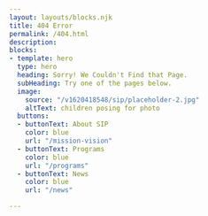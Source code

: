 ```yaml
---
layout: layouts/blocks.njk
title: 404 Error
permalink: /404.html
description:
blocks:
- template: hero
  type: hero
  heading: Sorry! We Couldn't Find that Page.
  subHeading: Try one of the pages below.
  image:
    source: "/v1620418548/sip/placeholder-2.jpg"
    altText: children posing for photo
  buttons:
  - buttonText: About SIP
    color: blue
    url: "/mission-vision"
  - buttonText: Programs
    color: blue
    url: "/programs"
  - buttonText: News
    color: blue
    url: "/news"

---
```


